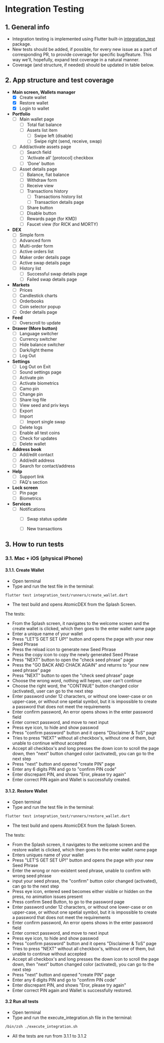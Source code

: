 # Integration Testing

## 1. General info

 - Integration testing is implemented using Flutter built-in [integration_test](https://github.com/flutter/flutter/tree/main/packages/integration_test) package.
 - New tests should be added, if possible, for every new issue as a part of corresponding PR, to provide coverage for specific bug/feature. This way we'll, hopefully, expand test coverage in a natural manner.
 - Coverage (and structure, if needed) should be updated in table below.

## 2. App structure and test coverage

 - **Main screen, Wallets manager**
   - [x] Create wallet
   - [x] Restore wallet
   - [x] Login to wallet
 - **Portfolio**
   - [ ] Main wallet page
     - [ ] Total fiat balance
     - [ ] Assets list item
       - [ ] Swipe left (disable)
       - [ ] Swipe right (send, receive, swap)
   - [ ] Add/activate assets page
     - [ ] Search field
     - [ ] 'Activate all' [protocol] checkbox
     - [ ] 'Done' button
   - [ ] Asset details page
     - [ ] Balance, fiat balance
     - [ ] Withdraw form
     - [ ] Receive view
     - [ ] Transactions history
       - [ ] Transactions history list
       - [ ] Transaction details page
     - [ ] Share button
     - [ ] Disable button
     - [ ] Rewards page (for KMD)
     - [ ] Faucet view (for RICK and MORTY)
 - **DEX**
   - [ ] Simple form
   - [ ] Advanced form
   - [ ] Multi-order form
   - [ ] Active orders list
    - [ ] Maker order details page
    - [ ] Active swap details page
   - [ ] History list
     - [ ] Successful swap details page
     - [ ] Failed swap details page
 - **Markets**
   - [ ] Prices
    - [ ] Candlestick charts
   - [ ] Orderbooks
    - [ ] Coin selector popup
    - [ ] Order details page
 - **Feed**
   - [ ] Overscroll to update
 - **Drawer (More button)**
   - [ ] Language switcher
   - [ ] Currency switcher
   - [ ] Hide balance switcher
   - [ ] Dark/light theme
   - [ ] Log Out
 - **Settings**
   - [ ] Log Out on Exit
   - [ ] Sound settings page
   - [ ] Activate pin
   - [ ] Activate biometrics
   - [ ] Camo pin
   - [ ] Change pin
   - [ ] Share log file
   - [ ] View seed and priv keys
   - [ ] Export
   - [ ] Import
     - [ ] Import single swap
   - [ ] Delete logs
   - [ ] Enable all test coins
   - [ ] Check for updates
   - [ ] Delete wallet
 - **Address book**
    - [ ] Add/edit contact
    - [ ] Add/edit address
    - [ ] Search for contact/address
 - **Help**
   - [ ] Support link
   - [ ] FAQ's section
 - **Lock screen**
   - [ ] Pin page
   - [ ] Biometrics
 - **Services**
   - [ ] Notifications
     - [ ] Swap status update
     - [ ] New transactions
   

## 3. How to run tests

### 3.1. Mac + iOS (physical iPhone)
#### 3.1.1. Create Wallet
 - Open terminal 
 - Type and run the test file in the terminal:
```bash
flutter test integration_test/runners/create_wallet.dart
```
 - The test build and opens AtomicDEX from the Splash Screen.
 
 The tests: 
 - From the Splash screen, it navigates to the welcome screen and the create wallet is clicked, which then goes to the enter wallet name page
 - Enter a unique name of your wallet
 - Press "LET'S GET SET UP!" button and opens the page with your new Seed Phrase
 - Press the reload icon to generate new Seed Phrase
 - Press the copy icon to copy the newly generated Seed Phrase
 - Press "NEXT" button to open the "check seed phrase" page
 - Press the "GO BACK AND CHACK AGAIN" and returns to "your new seed phrase" page 
 - Press "NEXT" button to open the "check seed phrase" page
 - Choose the wrong word, nothing will hepen, user can't continue
 - Choose the right word, the "CONTINUE" button changed color (activated), user can go to the next step
 - Enter password under 12 characters, or without one lower-case or on upper-case, or without  one spetial symbol, but it    is impossible to create a password that does not meet the requirements
 - Enter confirm password, An error opens shows in the enter password field
 - Enter correct password, and move to next input
 - Press eye icon, to hide and show passwod
 - Press "confirm password" button and it opens "Disclaimer & ToS" page
 - Tries to press "NEXT" without all checkbox's, without one of them, but unable to continue without accepted
 - Accept all checkbox's and long presses the down icon to scroll the page down, then "next" button changed color (activated), you can go to the next step
 - Press "next" button and opened "create PIN" page 
 - Enter any 6 digits PIN and go to "confirm PIN code"
 - Enter discrepant PIN, and shows "Eror, please try again"
 - Enter correct PIN again and Wallet is successfully created. 

#### 3.1.2. Restore Wallet
 - Open terminal 
 - Type and run the test file in the terminal:
```bash
flutter test integration_test/runners/restore_wallet.dart
```
 - The test build and opens AtomicDEX from the Splash Screen.
 
 The tests: 
 - From the Splash screen, it navigates to the welcome screen and the restore wallet is clicked, which then goes to the enter wallet name page
 - Enters uniques name of your wallet
 - Press "LET'S GET SET UP!" button and opens the page with your new Seed Phrase
 - Enter the wrong or non-existent seed phrase, unable to confirm with wrong seed phrase
 - input your seed phrase, the "confirm" button color changed (activated), can go to the next step
 - Press eye icon, entered seed becomes either visible or hidden on the press, no animation issues present
 - Press confirm Seed Button, to go to the password page
 - Enter password under 12 characters, or without one lower-case or on upper-case, or without  one spetial symbol, but it    is impossible to create a password that does not meet the requirements
 - Enter confirm password, An error opens shows in the enter password field
 - Enter correct password, and move to next input
 - Press eye icon, to hide and show passwod
 - Press "confirm password" button and it opens "Disclaimer & ToS" page
 - Tries to press "NEXT" without all checkbox's, without one of them, but unable to continue without accepted
 - Accept all checkbox's and long presses the down icon to scroll the page down, then "next" button changed color (activated), you can go to the next step
 - Press "next" button and opened "create PIN" page 
 - Enter any 6 digits PIN and go to "confirm PIN code"
 - Enter discrepant PIN, and shows "Eror, please try again"
 - Enter correct PIN again and Wallet is successfully restored. 

#### 3.2 Run all tests

- Open terminal
- Type and run the execute_integration.sh file in the terminal:
```bash
/bin/zsh ./execute_integration.sh
```
- All the tests are run from 3.1.1 to 3.1.2